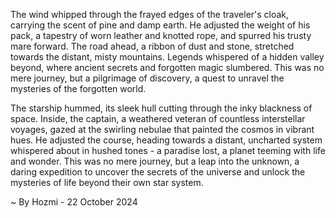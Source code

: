 
The wind whipped through the frayed edges of the traveler's cloak, carrying the scent of pine and damp earth. He adjusted the weight of his pack, a tapestry of worn leather and knotted rope, and spurred his trusty mare forward. The road ahead, a ribbon of dust and stone, stretched towards the distant, misty mountains. Legends whispered of a hidden valley beyond, where ancient secrets and forgotten magic slumbered. This was no mere journey, but a pilgrimage of discovery, a quest to unravel the mysteries of the forgotten world. 

The starship hummed, its sleek hull cutting through the inky blackness of space. Inside, the captain, a weathered veteran of countless interstellar voyages, gazed at the swirling nebulae that painted the cosmos in vibrant hues.  He adjusted the course, heading towards a distant, uncharted system whispered about in hushed tones - a paradise lost, a planet teeming with life and wonder. This was no mere journey, but a leap into the unknown, a daring expedition to uncover the secrets of the universe and unlock the mysteries of life beyond their own star system. 

~ By Hozmi - 22 October 2024
